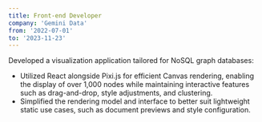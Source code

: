 ```yaml
---
title: Front-end Developer
company: 'Gemini Data'
from: '2022-07-01'
to: '2023-11-23'
---
```


Developed a visualization application tailored for NoSQL graph databases:
- Utilized React alongside Pixi.js for efficient Canvas rendering, enabling the display of over 1,000 nodes while maintaining interactive features such as drag-and-drop, style adjustments, and clustering.
- Simplified the rendering model and interface to better suit lightweight static use cases, such as document previews and style configuration.
